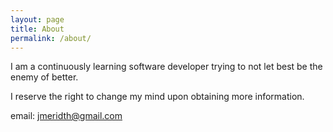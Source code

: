 ```yaml
---
layout: page
title: About
permalink: /about/
---
```


I am a continuously learning software developer trying to not let best be the enemy of better.

I reserve the right to change my mind upon obtaining more information.

email: <a href="mailto:jmeridth@gmail.com">jmeridth@gmail.com</a>
